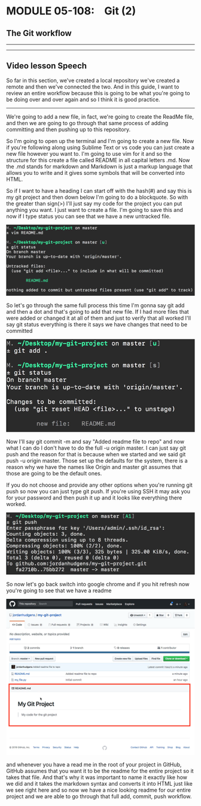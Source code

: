 # MODULE 05-108:    Git (2)

## The Git workflow

---

---

## Video lesson Speech

So far in this section, we've created a local repository we've created a
 remote and then we've connected the two. And in this guide, I want to 
review an entire workflow because this is going to be what you're going 
to be doing over and over again and so I think it is good practice.

****

We're going to add a new file, in fact, we're going to create the ReadMe file, and then we are going to go through that same process of adding committing and then pushing up to this repository.  

So I'm going to open up the terminal and I'm going to create a new file. Now if you're following along using Sublime Text or vs code you can just create a new file however you want to. I'm going to use vim for it and so the structure for this create a file called README in all capital letters .md. Now the .md stands for markdown and Markdown is just a markup language that allows you to write and it gives some symbols that will be converted into HTML.

So if I want to have a heading I can start off with the hash(#) and say this is my git project and then down below I'm going to do a blockquote. So with the greater than sign(>) I'll just say my code for the project you can put anything you want. I just want to create a file. I'm going to save this and now if I type status you can see that we have a new untracked file.

![large](./05-108_IMG1.png)

So let's go through the same full process this time I'm gonna say git add and then a dot and that's going to add that new file. If I had more files that were added or changed it at all of them and just to verify that all worked I'll say git status everything is there it says we have changes that need to be committed 

![large](./05-108_IMG2.png)

Now I'll say git commit -m and say "Added readme file to repo" and now what I can do I don't have to do the full -u origin master. I can just say git push and the reason for that is because when we started and we said git push -u origin master. Those set up the defaults for the system, there is a reason why we have the names like Origin and master git assumes that those are going to be the default ones. 

If you do not choose and provide any other options when you're running git push so now you can just type git push. If you're using SSH it may ask you for your password and then push it up and it looks like everything there worked. 

![large](./05-108_IMG3.png)

So now let's go back switch into google chrome and if you hit refresh now you're going to see that we have a readme 

![large](./05-108_IMG4.png)

and whenever you have a read me in the root of your project in GitHub, GitHub assumes that you want it to be the readme for the entire project so it takes that file. And that's why it was important to name it exactly like how we did and it takes the markdown syntax and converts it into HTML just like we see right here and so now we have a nice looking readme for our entire project and we are able to go through that full add, commit, push workflow.
